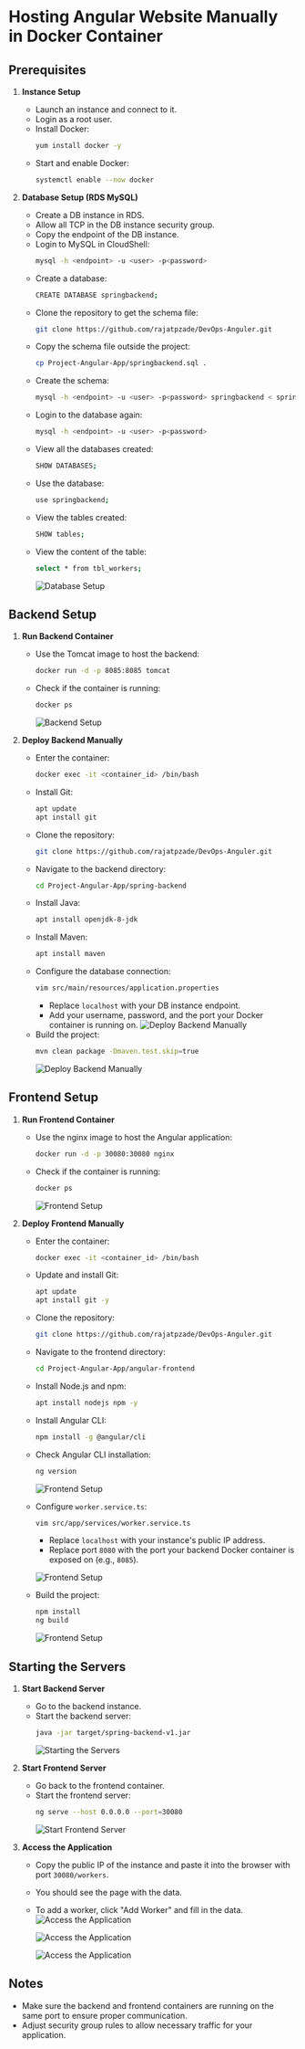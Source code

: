 # Hosting Angular Website Manually in Docker Container

## Prerequisites

1. **Instance Setup**
   - Launch an instance and connect to it.
   - Login as a root user.
   - Install Docker:
     ```sh
     yum install docker -y
     ```
   - Start and enable Docker:
     ```sh
     systemctl enable --now docker
     ```

2. **Database Setup (RDS MySQL)**
   - Create a DB instance in RDS.
   - Allow all TCP in the DB instance security group.
   - Copy the endpoint of the DB instance.
   - Login to MySQL in CloudShell:
     ```sh
     mysql -h <endpoint> -u <user> -p<password>
     ```
   - Create a database:
     ```sh
     CREATE DATABASE springbackend;
     ```
   - Clone the repository to get the schema file:
     ```sh
     git clone https://github.com/rajatpzade/DevOps-Anguler.git
     ```
   - Copy the schema file outside the project:
     ```sh
     cp Project-Angular-App/springbackend.sql .
     ```
   - Create the schema:
     ```sh
     mysql -h <endpoint> -u <user> -p<password> springbackend < springbackend.sql
     ```
   - Login to the database again:
     ```sh
     mysql -h <endpoint> -u <user> -p<password>
     ```
   - View all the databases created:
     ```sh
     SHOW DATABASES;
     ```
   - Use the database:
     ```sh
     use springbackend;
     ```
   - View the tables created:
     ```sh
     SHOW tables;
     ```
   - View the content of the table:
     ```sh
     select * from tbl_workers;
     ```
       ![Database Setup](https://github.com/sharadrathod/assets/blob/2e7cf8a833c8c0296cdf590bc3f1ff9c3a31246c/angular_project_assets/1.jpg)

## Backend Setup

1. **Run Backend Container**
   - Use the Tomcat image to host the backend:
     ```sh
     docker run -d -p 8085:8085 tomcat
     ```
   - Check if the container is running:
     ```sh
     docker ps
     ```
     ![Backend Setup](https://github.com/rajatpzade/assets/blob/2e7cf8a833c8c0296cdf590bc3f1ff9c3a31246c/angular_project_assets/2.jpg)

2. **Deploy Backend Manually**
   - Enter the container:
     ```sh
     docker exec -it <container_id> /bin/bash
     ```
   - Install Git:
     ```sh
     apt update
     apt install git
     ```
   - Clone the repository:
     ```sh
     git clone https://github.com/rajatpzade/DevOps-Anguler.git
     ```
   - Navigate to the backend directory:
     ```sh
     cd Project-Angular-App/spring-backend
     ```
   - Install Java:
     ```sh
     apt install openjdk-8-jdk
     ```
   - Install Maven:
     ```sh
     apt install maven
     ```
   - Configure the database connection:
     ```sh
     vim src/main/resources/application.properties
     ```
     - Replace `localhost` with your DB instance endpoint.
     - Add your username, password, and the port your Docker container is running on.
      ![Deploy Backend Manually](https://github.com/rajatpzade/assets/blob/2e7cf8a833c8c0296cdf590bc3f1ff9c3a31246c/angular_project_assets/6.jpg)
   - Build the project:
     ```sh
     mvn clean package -Dmaven.test.skip=true
     ```
      ![Deploy Backend Manually](https://github.com/rajatpzade/assets/blob/2e7cf8a833c8c0296cdf590bc3f1ff9c3a31246c/angular_project_assets/8.jpg)
   


## Frontend Setup

1. **Run Frontend Container**
   - Use the nginx image to host the Angular application:
     ```sh
     docker run -d -p 30080:30080 nginx
     ```
   - Check if the container is running:
     ```sh
     docker ps
     ```
     ![Frontend Setup](https://github.com/rajatpzade/assets/blob/2e7cf8a833c8c0296cdf590bc3f1ff9c3a31246c/angular_project_assets/11.jpg)

2. **Deploy Frontend Manually**
   - Enter the container:
     ```sh
     docker exec -it <container_id> /bin/bash
     ```
   - Update and install Git:
     ```sh
     apt update
     apt install git -y
     ```
   - Clone the repository:
     ```sh
     git clone https://github.com/rajatpzade/DevOps-Anguler.git
     ```
   - Navigate to the frontend directory:
     ```sh
     cd Project-Angular-App/angular-frontend
     ```
   - Install Node.js and npm:
     ```sh
     apt install nodejs npm -y
     ```
   - Install Angular CLI:
     ```sh
     npm install -g @angular/cli
     ```
   - Check Angular CLI installation:
     ```sh
     ng version
     ```
     ![Frontend Setup](https://github.com/rajatpzade//assets/blob/2e7cf8a833c8c0296cdf590bc3f1ff9c3a31246c/angular_project_assets/13.jpg)
   - Configure `worker.service.ts`:
     ```sh
     vim src/app/services/worker.service.ts
     ```
     - Replace `localhost` with your instance's public IP address.
     - Replace port `8080` with the port your backend Docker container is exposed on (e.g., `8085`).

      ![Frontend Setup](https://github.com/rajatpzade/assets/blob/2e7cf8a833c8c0296cdf590bc3f1ff9c3a31246c/angular_project_assets/14.jpg)
   - Build the project:
     ```sh
     npm install
     ng build
     ```
     ![Frontend Setup](https://github.com/rajatpzade/assets/blob/2e7cf8a833c8c0296cdf590bc3f1ff9c3a31246c/angular_project_assets/18.jpg)

## Starting the Servers

1. **Start Backend Server**
   - Go to the backend instance.
   - Start the backend server:
     ```sh
     java -jar target/spring-backend-v1.jar
     ```
     ![Starting the Servers](https://github.com/rajatpzade/assets/blob/2e7cf8a833c8c0296cdf590bc3f1ff9c3a31246c/angular_project_assets/20.jpg)

2. **Start Frontend Server**
   - Go back to the frontend container.
   - Start the frontend server:
     ```sh
     ng serve --host 0.0.0.0 --port=30080
     ```
     ![Start Frontend Server](https://github.com/rajatpzade/assets/blob/2e7cf8a833c8c0296cdf590bc3f1ff9c3a31246c/angular_project_assets/21.jpg)

3. **Access the Application**
   - Copy the public IP of the instance and paste it into the browser with port `30080/workers`.
   - You should see the page with the data.
   - To add a worker, click "Add Worker" and fill in the data.
    ![Access the Application](https://github.com/rajatpzade/assets/blob/2e7cf8a833c8c0296cdf590bc3f1ff9c3a31246c/angular_project_assets/22.jpg)

       ![Access the Application](https://github.com/rajatpzade/assets/blob/2e7cf8a833c8c0296cdf590bc3f1ff9c3a31246c/angular_project_assets/23.jpg)

       ![Access the Application](https://github.com/rajatpzade/assets/blob/2e7cf8a833c8c0296cdf590bc3f1ff9c3a31246c/angular_project_assets/24.jpg)

## Notes

- Make sure the backend and frontend containers are running on the same port to ensure proper communication.
- Adjust security group rules to allow necessary traffic for your application.

